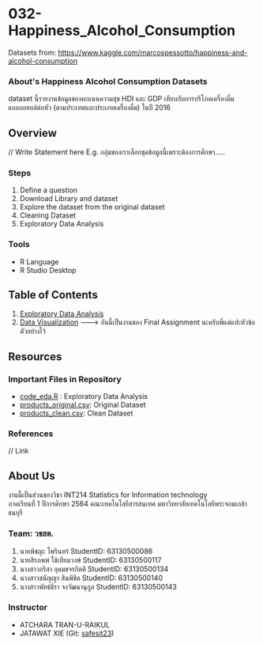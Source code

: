 # 032-Happiness_Alcohol_Consumption
Datasets from: https://www.kaggle.com/marcospessotto/happiness-and-alcohol-consumption

### About's Happiness Alcohol Consumption Datasets
dataset นี้รายงานข้อมูลของคะแนนความสุข HDI และ GDP เทียบกับการบริโภคเครื่องดื่มแอลกอฮอล์ต่อหัว (ตามประเทศและประเภทเครื่องดื่ม) ในปี 2016

## Overview

// Write Statement here
E.g. กลุ่มของเราเลือกชุดข้อมูลนี้เพราะต้องการศึกษา.....

### Steps

1. Define a question
2. Download Library and dataset
3. Explore the dataset from the original dataset
4. Cleaning Dataset
5. Exploratory Data Analysis

### Tools

- R Language
- R Studio Desktop

## Table of Contents

1. [Exploratory Data Analysis](./01_explore.md)
2. [Data Visualization]() ---> อันนี้เป็นงานของ Final Assignment นะครับพี่แค่แปะหัวข้อตัวอย่างไว้

## Resources

### Important Files in Repository

- [code_eda.R](./code_eda.R) : Exploratory Data Analysis
- [products_original.csv](./HappinessAlcoholConsumption.csv): Original Dataset
- [products_clean.csv](./products_original.csv): Clean Dataset

### References

// Link

## About Us
งานนี้เป็นส่วนของวิชา INT214 Statistics for Information technology <br/> ภาคเรียนที่ 1 ปีการศึกษา 2564 คณะเทคโนโลยีสารสนเทศ มหาวิทยาลัยเทคโนโลยีพระจอมเกล้าธนบุรี
### Team: วชสต.
1. นายพิชญะ     ไพรินทร์      StudentID: 63130500086 
2. นายสิรภพพ์    ใช้เทียมวงษ์   StudentID: 63130500117
3. นางสาวอริสา   อุดมขจรกิตติ   StudentID: 63130500134
4. นางสาวชนัญญา สินพิชิต      StudentID: 63130500140
5. นางสาวพัทธ์ธีรา จงวัฒนานุกูล  StudentID: 63130500143

### Instructor
- ATCHARA TRAN-U-RAIKUL
- JATAWAT XIE (Git: [safesit23](https://github.com/safesit23))



